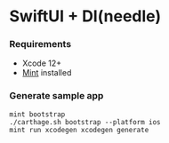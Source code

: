 # SwiftUI + DI(needle)

### Requirements
- Xcode 12+
- [Mint](https://github.com/yonaskolb/Mint#installing) installed

### Generate sample app

```
mint bootstrap
./carthage.sh bootstrap --platform ios
mint run xcodegen xcodegen generate
```